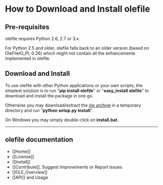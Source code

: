 How to Download and Install olefile
===================================

Pre-requisites
--------------

olefile requires Python 2.6, 2.7 or 3.x. 

For Python 2.5 and older, olefile falls back to an older version (based on OleFileIO_PL 0.26) which might not contain all the enhancements implemented in olefile. 


Download and Install
--------------------

To use olefile with other Python applications or your own scripts, the simplest solution is to run "**pip install olefile**" or "**easy_install olefile**" to download and install the package in one go. 

Otherwise you may download/extract the [zip archive](https://bitbucket.org/decalage/olefileio_pl/downloads) in a temporary directory and run "**python setup.py install**". 

On Windows you may simply double-click on **install.bat**.

--------------------------------------------------------------------------

olefile documentation
---------------------

- [[Home]]
- [[License]]
- [[Install]]
- [[Contribute]], Suggest Improvements or Report Issues
- [[OLE_Overview]]
- [[API]] and Usage
